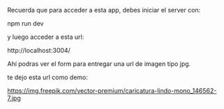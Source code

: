 Recuerda que para acceder a esta app, debes iniciar el server con:

npm run dev

y luego acceder a esta url:

http://localhost:3004/

Ahí podras ver el form para entregar una url de imagen tipo jpg.

te dejo esta url como demo:

https://img.freepik.com/vector-premium/caricatura-lindo-mono_146562-7.jpg